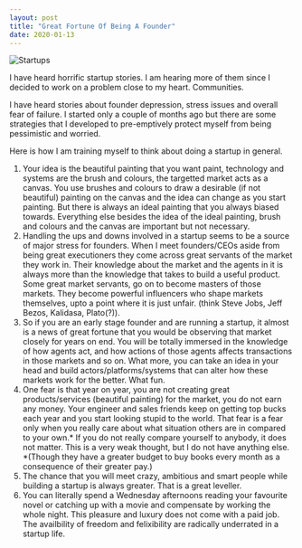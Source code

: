 ```yaml
---
layout: post
title: "Great Fortune Of Being A Founder"
date: 2020-01-13
---
```


![Startups](https://4cawmi2va33i3w6dek1d7y1m-wpengine.netdna-ssl.com/wp-content/uploads/2015/05/7-The-Starry-Night.jpg)


I have heard horrific startup stories. I am hearing more of them since I decided to work on a problem close to my heart. Communities.

I have heard stories about founder depression, stress issues and overall fear of failure. I started only a couple of months ago but there are some strategies that I developed to pre-emptively protect myself from being pessimistic and worried.

Here is how I am training myself to think about doing a startup in general.

1. Your idea is the beautiful painting that you want paint, technology and systems are the brush and colours, the targetted market acts as a canvas. You use brushes and colours to draw a desirable (if not beautiful) painting on the canvas and the idea can change as you start painting. But there is always an ideal painting that you always biased towards. Everything else besides the idea of the ideal painting, brush and colours and the canvas are important but not necessary. 
2. Handling the ups and downs involved in a startup seems to be a source of major stress for founders. When I meet founders/CEOs aside from being great executioners they come across great servants of the market they work in. Their knowledge about the market and the agents in it is always more than the knowledge that takes to build a useful product. Some great market servants, go on to become masters of those markets. They become powerful influencers who shape markets themselves, upto a point where it is just unfair. (think Steve Jobs, Jeff Bezos, Kalidasa, Plato(?)). 
3. So if you are an early stage founder and are running a startup, it almost is a news of great fortune that you would be observing that market closely for years on end. You will be totally immersed in the knowledge of how agents act, and how actions of those agents affects transactions in those markets and so on. What more, you can take an idea in your head and build actors/platforms/systems that can alter how these markets work for the better. What fun. 
4.  One fear is that year on year, you are not creating great products/services (beautiful painting) for the market, you do not earn any money. Your engineer and sales friends keep on getting top bucks each year and you start looking stupid to the world. That fear is a fear only when you really care about what situation others are in compared to your own.* If you do not really compare yourself to anybody, it does not matter. This is a very weak thought, but I do not have anything else.                                                                                                      *(Though they have a greater budget to buy books every month as a consequence of their greater pay.) 
5. The chance that you will meet crazy, ambitious and smart people while building a startup is always greater. That is a great leveller. 
6. You can literally spend a Wednesday afternoons reading your favourite novel or catching up with a movie and compensate by working the whole night. This pleasure and luxury does not come with a paid job. The availbility of freedom and felixibility are radically underrated in a startup life.
